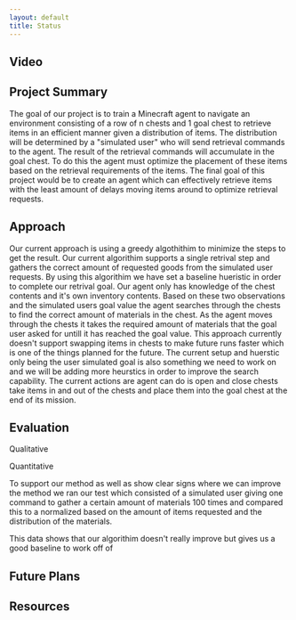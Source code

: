 ```yaml
---
layout: default
title: Status
---
```

## Video
## Project Summary
The goal of our project is to train a Minecraft agent to navigate an environment consisting of a row of n chests and 1 goal chest to retrieve items in an efficient manner given a distribution of items. The distribution will be determined by a "simulated user" who will send retrieval commands to the agent. The result of the retrieval commands will accumulate in the goal chest.  To do this the agent must optimize the placement of these items based on the retrieval requirements of the items. The final goal of this project would be to create an agent which can effectively retrieve items with the least amount of delays moving items around to optimize retrieval requests.
## Approach
Our current approach is using a greedy algothithim to minimize the steps to get the result. Our current algorithim supports a single retrival step and gathers the correct amount of requested goods from the simulated user requests. By using this algorithim we have set a baseline hueristic in order to complete our retrival goal. Our agent only has knowledge of the chest contents and it's own inventory contents. Based on these two observations and the simulated users goal value the agent searches through the chests to find the correct amount of materials in the chest. As the agent moves through the chests it takes the required amount of materials that the goal user asked for untill it has reached the goal value. This approach currently doesn't support swapping items in chests to make future runs faster which is one of the things planned for the future. The current setup and huerstic only being the user simulated goal is also something we need to work on and we will be adding more heurstics in order to improve the search capability. The current actions are agent can do is open and close chests take items in and out of the chests and place them into the goal chest at the end of its mission. 

## Evaluation

Qualitative

Quantitative

To support our method as well as show clear signs where we can improve the method we ran our test which consisted of a simulated user giving one command to gather a certain amount of materials 100 times and compared this to a normalized based on the amount of items requested and the distribution of the materials. 


This data shows that our algorithim doesn't really improve but gives us a good baseline to work off of 

## Future Plans

## Resources
